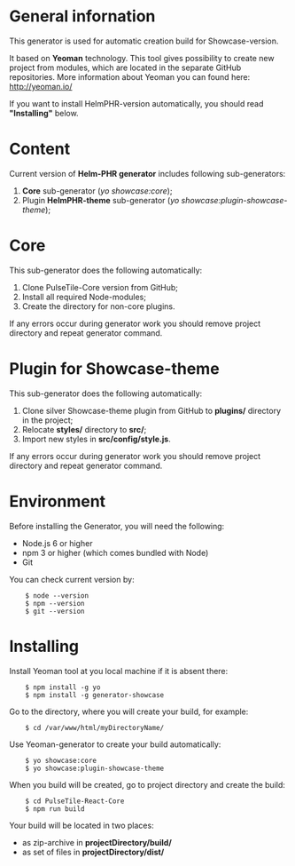 # General infornation

This generator is used for automatic creation build for Showcase-version. 

It based on **Yeoman** technology. This tool gives possibility to create new project from modules, which are located in the separate GitHub repositories. More information about Yeoman you can found here: http://yeoman.io/

If you want to install HelmPHR-version automatically, you should read **"Installing"** below.

# Content

Current version of **Helm-PHR generator** includes following sub-generators:
1) **Core** sub-generator (_yo showcase:core_);
2) Plugin **HelmPHR-theme** sub-generator (_yo showcase:plugin-showcase-theme_);


# Core

This sub-generator does the following automatically:
1) Clone PulseTile-Core version from GitHub;
2) Install all required Node-modules;
3) Create the directory for non-core plugins.
 
If any errors occur during generator work you should remove project directory and repeat generator command.


# Plugin for Showcase-theme

This sub-generator does the following automatically:
1) Clone silver Showcase-theme plugin from GitHub to **plugins/** directory in the project;
2) Relocate **styles/** directory to **src/**;
3) Import new styles in **src/config/style.js**.
 
If any errors occur during generator work you should remove project directory and repeat generator command.

# Environment

Before installing the Generator, you will need the following:
- Node.js 6 or higher
- npm 3 or higher (which comes bundled with Node)
- Git

You can check current version by:
```
    $ node --version
    $ npm --version
    $ git --version
```

# Installing

Install Yeoman tool at you local machine if it is absent there:
```
    $ npm install -g yo
    $ npm install -g generator-showcase
```

Go to the directory, where you will create your build, for example:
```
    $ cd /var/www/html/myDirectoryName/
```

Use Yeoman-generator to create your build automatically:
```
    $ yo showcase:core
    $ yo showcase:plugin-showcase-theme
```

When you build will be created, go to project directory and create the build:
```
    $ cd PulseTile-React-Core
    $ npm run build
```

Your build will be located in two places:
- as zip-archive in **projectDirectory/build/**
- as set of files in **projectDirectory/dist/**